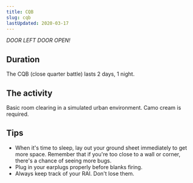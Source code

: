 ```yaml
---
title: CQB
slug: cqb
lastUpdated: 2020-03-17
---
```


<Alert :incomplete="true" />

*DOOR LEFT DOOR OPEN!*

## Duration
The CQB (close quarter battle) lasts 2 days, 1 night.

## The activity
Basic room clearing in a simulated urban environment. Camo cream is required.

## Tips
- When it's time to sleep, lay out your ground sheet immediately to get more space. Remember that if you're too close to a wall or corner, there's a chance of seeing more bugs.
- Plug in your earplugs properly before blanks firing.
- Always keep track of your RAI. Don't lose them.

<!-- ## Items required
### LBS
- Camo tubes and mirror
- Earplugs
- Black tape
- Torch light and filters
- Utensils
- Mug

### Assault bag
- Toiletries
- RCK pack and cloth
- Elbow and knee guards
- Ground sheet
- ET stick and blade (1 per section)

## Drills
### Postures
1. Alert
2. High alert
3. Engagement

### Movements
1. Creep (high alert, slow)
2. Quick pace (high alert, fast)
3. Dash (alert, fast)
4. Shuffle steps
   
### Contact drills
- Front
- Left/right
- Rear
- Multiple target -->

<!-- ## Room clearing steps
**Man 1**: *DOOR LEFT DOOR OPEN*

Man 2 and 3 reapeat.

[Please help me finish this. I forgot.] -->